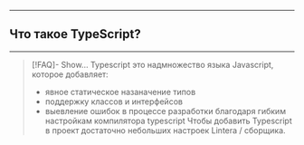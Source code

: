 ----
## Что такое TypeScript?
----
> [!FAQ]- Show...
> Typescript это надмножество языка Javascript, которое добавляет:
> - явное статическое назаначение типов
> - поддержку классов и интерфейсов 
> - выевление ошибок в процессе разработки благодаря гибким настройкам компилятора typescript 
> Чтобы добавить Typescript в проект достаточно небольших настроек Lintera / сборщика. 
